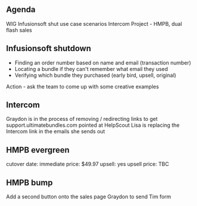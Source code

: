 <!-- TITLE: 2018 12 05 -->

## Agenda
WIG
Infusionsoft shut use case scenarios
Intercom
Project - HMPB, dual flash sales

## Infusionsoft shutdown
* Finding an order number based on name and email (transaction number)
* Locating a bundle if they can't remember what email they used
* Verifying which bundle they purchased (early bird, upsell, original)

Action - ask the team to come up with some creative examples

## Intercom
Graydon is in the process of removing / redirecting links to get support.ultimatebundles.com pointed at HelpScout
Lisa is replacing the Intercom link in the emails she sends out

## HMPB evergreen
cutover date: immediate
price: $49.97
upsell: yes
upsell price: TBC

## HMPB bump
Add a second button onto the sales page
Graydon to send Tim form






